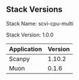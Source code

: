 ## Stack Versions

Stack Name: scvi-cpu-multi

Stack Version: 1.0.0

| Application | Version |
|-------------|---------|
| Scanpy | 1.10.2 |
| Muon | 0.1.6 |
